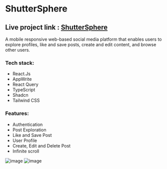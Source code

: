 # ShutterSphere

## Live project link : [ShutterSphere](https://shutter-sphere.netlify.app/sign-in)

A mobile responsive web-based social media platform that enables users to explore profiles, like and save posts, create and edit content, and browse other users.

### Tech stack:
- React.Js
- AppWrite
- React Query
- TypeScript
- Shadcn
- Tailwind CSS

### Features:
- Authentication
- Post Exploration
- Like and Save Post
- User Profile
- Create, Edit and Delete Post
- Infinite scroll

![image](https://github.com/user-attachments/assets/822986dd-a178-4055-b6c3-e837b55948f0)
![image](https://github.com/user-attachments/assets/7620feb2-9859-428a-b821-99062e6ea34a)


